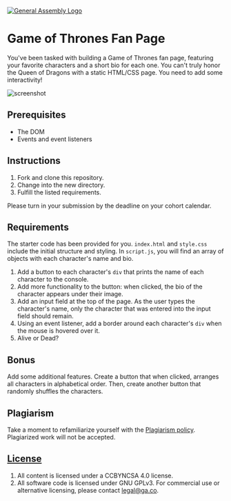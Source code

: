 [![General Assembly Logo](https://camo.githubusercontent.com/1a91b05b8f4d44b5bbfb83abac2b0996d8e26c92/687474703a2f2f692e696d6775722e636f6d2f6b6538555354712e706e67)](https://generalassemb.ly/education/web-development-immersive)

# Game of Thrones Fan Page

You've been tasked with building a Game of Thrones fan page, featuring your favorite characters and a short bio for each one. You can't truly honor the Queen of Dragons with a static HTML/CSS page. You need to add some interactivity!

![screenshot](img/screenshot.png)

## Prerequisites

* The DOM
* Events and event listeners

## Instructions

1. Fork and clone this repository.
2. Change into the new directory.
3. Fulfill the listed requirements.

Please turn in your submission by the deadline on your cohort calendar.

## Requirements

The starter code has been provided for you. `index.html` and `style.css` include the initial structure and styling. In `script.js`, you will find an array of objects with each character's name and bio.

1. Add a button to each character's `div` that prints the name of each character to the console.
2. Add more functionality to the button: when clicked, the bio of the character appears under their image.
3. Add an input field at the top of the page. As the user types the character's name, only the character that was entered into the input field should remain.
4. Using an event listener, add a border around each character's `div` when the mouse is hovered over it.
5. Alive or Dead?

## Bonus

Add some additional features. Create a button that when clicked, arranges all characters in alphabetical order. Then, create another button that randomly shuffles the characters.

## Plagiarism

Take a moment to refamiliarize yourself with the [Plagiarism policy](https://git.generalassemb.ly/DC-WDI/Administrative/blob/master/plagiarism.md). Plagiarized work will not be accepted.

## [License](LICENSE)

1.  All content is licensed under a CC­BY­NC­SA 4.0 license.
1.  All software code is licensed under GNU GPLv3. For commercial use or
    alternative licensing, please contact legal@ga.co.

